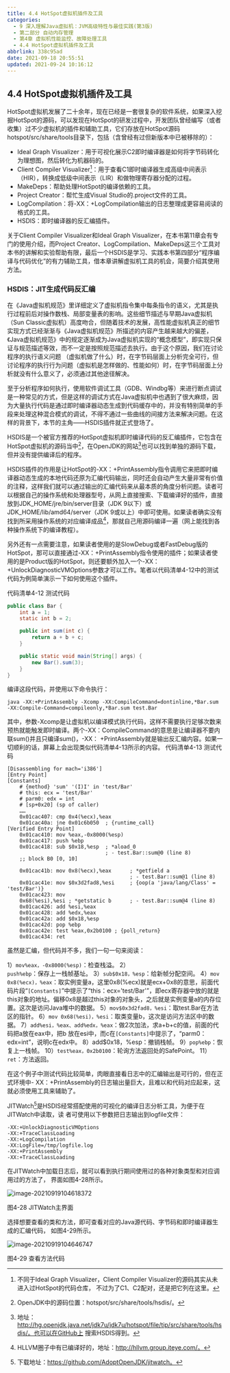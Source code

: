 ```yaml
---
title: 4.4 HotSpot虚拟机插件及工具
categories: 
  - 9 深入理解Java虛拟机：JVM高级特性与最佳实践(第3版)
  - 第二部分 自动内存管理
  - 第4章 虚拟机性能监控、故障处理工具
  - 4.4 HotSpot虚拟机插件及工具
abbrlink: 338c95ad
date: 2021-09-18 20:55:51
updated: 2021-09-24 10:16:12
---
```

## 4.4 HotSpot虚拟机插件及工具
HotSpot虚拟机发展了二十余年，现在已经是一套很复杂的软件系统，如果深入挖掘HotSpot的源码，可以发现在HotSpot的研发过程中，开发团队曾经编写（或者收集）过不少虚拟机的插件和辅助工具，它们存放在HotSpot源码hotspot/src/share/tools目录下，包括（含曾经有过但新版本中已被移除的）：
- Ideal Graph Visualizer：用于可视化展示C2即时编译器是如何将字节码转化为理想图，然后转化为机器码的。
- Client Compiler Visualizer[^1]：用于查看C1即时编译器生成高级中间表示（HIR），转换成低级中间表示（LIR）和做物理寄存器分配的过程。
- MakeDeps：帮助处理HotSpot的编译依赖的工具。
- Project Creator：帮忙生成Visual Studio的.project文件的工具。
- LogCompilation：将-XX：+LogCompilation输出的日志整理成更容易阅读的格式的工具。
- HSDIS：即时编译器的反汇编插件。

关于Client Compiler Visualizer和Ideal Graph Visualizer，在本书第11章会有专门的使用介绍，而Project Creator、LogCompilation、MakeDeps这三个工具对本书的讲解和实验帮助有限，最后一个HSDIS是学习、实践本书第四部分“程序编译与代码优化”的有力辅助工具，借本章讲解虚拟机工具的机会，简要介绍其使用方法。

### HSDIS：JIT生成代码反汇编
在《Java虚拟机规范》里详细定义了虚拟机指令集中每条指令的语义，尤其是执行过程前后对操作数栈、局部变量表的影响。这些细节描述与早期Java虚拟机（Sun Classic虚拟机）高度吻合，但随着技术的发展，高性能虚拟机真正的细节实现方式已经渐渐与《Java虚拟机规范》所描述的内容产生越来越大的偏差，《Java虚拟机规范》中的规定逐渐成为Java虚拟机实现的“概念模型”，即实现只保证与规范描述等效，而不一定是按照规范描述去执行。由于这个原因，我们在讨论程序的执行语义问题 （虚拟机做了什么）时，在字节码层面上分析完全可行，但讨论程序的执行行为问题（虚拟机是怎样做的、性能如何）时，在字节码层面上分析就没有什么意义了，必须通过其他途径解决。

至于分析程序如何执行，使用软件调试工具（GDB、Windbg等）来进行断点调试是一种常见的方式，但是这样的调试方式在Java虚拟机中也遇到了很大麻烦，因为大量执行代码是通过即时编译器动态生成到代码缓存中的，并没有特别简单的手段来处理这种混合模式的调试，不得不通过一些曲线的间接方法来解决问题。在这样的背景下，本节的主角——HSDIS插件就正式登场了。

HSDIS是一个被官方推荐的HotSpot虚拟机即时编译代码的反汇编插件，它包含在HotSpot虚拟机的源码当中[^2]，在OpenJDK的网站[^3]也可以找到单独的源码下载，但并没有提供编译后的程序。

HSDIS插件的作用是让HotSpot的-XX：+PrintAssembly指令调用它来把即时编译器动态生成的本地代码还原为汇编代码输出，同时还会自动产生大量非常有价值的注释，这样我们就可以通过输出的汇编代码来从最本质的角度分析问题。读者可以根据自己的操作系统和处理器型号，从网上直接搜索、下载编译好的插件，直接放到JDK_HOME/jre/bin/server目录（JDK 9以下）或JDK_HOME/lib/amd64/server（JDK 9或以上）中即可使用。如果读者确实没有找到所采用操作系统的对应编译成品[^4]，那就自己用源码编译一遍（网上能找到各种操作系统下的编译教程）。

另外还有一点需要注意，如果读者使用的是SlowDebug或者FastDebug版的HotSpot，那可以直接通过-XX：+PrintAssembly指令使用的插件；如果读者使用的是Product版的HotSpot，则还要额外加入一个-XX：+UnlockDiagnosticVMOptions参数才可以工作。笔者以代码清单4-12中的测试代码为例简单演示一下如何使用这个插件。

代码清单4-12 测试代码
```java
public class Bar {
    int a = 1;
    static int b = 2;

    public int sum(int c) {
        return a + b + c;
    }

    public static void main(String[] args) {
        new Bar().sum(3);
    }
}
```
编译这段代码，并使用以下命令执行：
```
java -XX:+PrintAssembly -Xcomp -XX:CompileCommand=dontinline,*Bar.sum -XX:Compile-Command=compileonly,*Bar.sum test.Bar
```
其中，参数-Xcomp是让虚拟机以编译模式执行代码，这样不需要执行足够次数来预热就能触发即时编译。两个-XX：CompileCommand的意思是让编译器不要内联sum()并且只编译sum()，-XX： +PrintAssembly就是输出反汇编内容。如果一切顺利的话，屏幕上会出现类似代码清单4-13所示的内容。
代码清单4-13 测试代码

```
[Disassembling for mach='i386'] 
[Entry Point] 
[Constants] 
    # {method} 'sum' '(I)I' in 'test/Bar' 
    # this: ecx = 'test/Bar' 
    # parm0: edx = int 
    # [sp+0x20] (sp of caller) 
    ……
    0x01cac407: cmp 0x4(%ecx),%eax 
    0x01cac40a: jne 0x01c6b050  ; {runtime_call} 
[Verified Entry Point] 
    0x01cac410: mov %eax,-0x8000(%esp) 
    0x01cac417: push %ebp 
    0x01cac418: sub $0x18,%esp  ; *aload_0 
                                ; - test.Bar::sum@0 (line 8)
    ;; block B0 [0, 10] 
    
    0x01cac41b: mov 0x8(%ecx),%eax      ; *getfield a 
                                        ; - test.Bar::sum@1 (line 8) 
    0x01cac41e: mov $0x3d2fad8,%esi     ; {oop(a 'java/lang/Class' = 'test/Bar')} 
    0x01cac423: mov 
    0x68(%esi),%esi ; *getstatic b      ; - test.Bar::sum@4 (line 8) 
    0x01cac426: add %esi,%eax 
    0x01cac428: add %edx,%eax 
    0x01cac42a: add $0x18,%esp 
    0x01cac42d: pop %ebp 
    0x01cac42e: test %eax,0x2b0100 ; {poll_return} 
    0x01cac434: ret
```
虽然是汇编，但代码并不多，我们一句一句来阅读：

1）`mov%eax，-0x8000(%esp)`：检查栈溢。 
2）`push%ebp`：保存上一栈帧基址。 
3）`sub$0x18，%esp`：给新帧分配空间。 
4）`mov 0x8(%ecx)，%eax`：取实例变量a，这里0x8(%ecx)就是ecx+0x8的意思，前面代码片段“`[Constants]`”中提示了“this：ecx='test/Bar'”，即ecx寄存器中放的就是this对象的地址。偏移0x8是越过this对象的对象头，之后就是实例变量a的内存位置。这次是访问Java堆中的数据。 
5）`mov$0x3d2fad8，%esi`：取test.Bar在方法区的指针。 
6）`mov 0x68(%esi)，%esi`：取类变量b，这次是访问方法区中的数据。 
7）`add%esi，%eax、add%edx，%eax`：做2次加法，求a+b+c的值，前面的代码把a放在eax中，把b 放在esi中，而c在`[Constants]`中提示了，“parm0：edx=int”，说明c在edx中。 8）add$0x18，%esp：撤销栈帧。 
9）`pop%ebp`：恢复上一栈帧。 
10）`test%eax，0x2b0100`：轮询方法返回处的SafePoint。 
11）`ret`：方法返回。

在这个例子中测试代码比较简单，肉眼直接看日志中的汇编输出是可行的，但在正式环境中- XX：+PrintAssembly的日志输出量巨大，且难以和代码对应起来，这就必须使用工具来辅助了。

JITWatch[^5]是HSDIS经常搭配使用的可视化的编译日志分析工具，为便于在JITWatch中读取，读 者可使用以下参数把日志输出到logfile文件：
```
-XX:+UnlockDiagnosticVMOptions 
-XX:+TraceClassLoading 
-XX:+LogCompilation 
-XX:LogFile=/tmp/logfile.log 
-XX:+PrintAssembly
-XX:+TraceClassLoading
```
在JITWatch中加载日志后，就可以看到执行期间使用过的各种对象类型和对应调用过的方法了， 界面如图4-28所示。

![image-20210919104618372](https://gitee.com/XiaoLan223/images/raw/master/Blog/Sum/20210919104618.png)

图4-28 JITWatch主界面 

选择想要查看的类和方法，即可查看对应的Java源代码、字节码和即时编译器生成的汇编代码， 如图4-29所示。

![image-20210919104646747](https://gitee.com/XiaoLan223/images/raw/master/Blog/Sum/20210919104646.png)

图4-29 查看方法代码


[^1]: 不同于Ideal Graph Visualizer，Client Compiler Visualizer的源码其实从未进入过HotSpot的代码仓库， 不过为了C1、C2配对，还是把它列在这里。 
[^2]: OpenJDK中的源码位置：hotspot/src/share/tools/hsdis/。 
[^3]: 地址：http://hg.openjdk.java.net/jdk7u/jdk7u/hotspot/file/tip/src/share/tools/hsdis/。也可以在GitHub上 搜索HSDIS得到。 
[^4]: HLLVM圈子中有已编译好的，地址：http://hllvm.group.iteye.com/。 
[^5]: 下载地址：https://github.com/AdoptOpenJDK/jitwatch。
